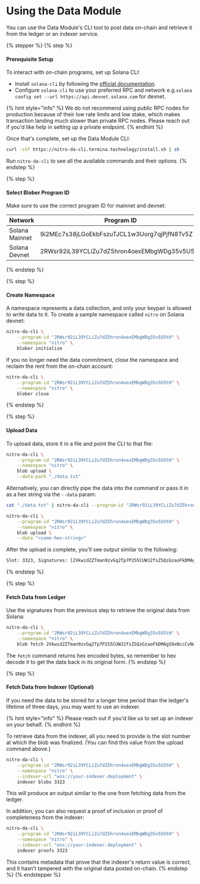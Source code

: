 # Using the Data Module

You can use the Data Module's CLI tool to post data on-chain and retrieve it from the ledger or an indexer service.

{% stepper %}
{% step %}
#### Prerequisite Setup

To interact with on-chain programs, set up Solana CLI:

* Install `solana-cli` by following the [official documentation](https://solana.com/docs/intro/installation).
* Configure `solana-cli` to use your preferred RPC and network e.g.`solana config set --url https://api.devnet.solana.com` for devnet.

{% hint style="info" %}
We do not recommend using public RPC nodes for production because of their low rate limits and low stake, which makes transaction landing much slower than private RPC nodes. Please reach out if you'd like help in setting up a private endpoint.
{% endhint %}

Once that's complete, set up the Data Module CLI:

```bash
curl -sSf https://nitro-da-cli.termina.technology/install.sh | sh
```

Run `nitro-da-cli` to see all the available commands and their options.
{% endstep %}

{% step %}
#### Select Blober Program ID

Make sure to use the correct program ID for mainnet and devnet:

| Network        | Program ID                                   |
| -------------- | -------------------------------------------- |
| Solana Mainnet | 9i2MEc7s38jLGoEkbFszuTJCL1w3Uorg7qjPjfN8Tv5Z |
| Solana Devnet  | 2RWsr92iL39YCLiZu7dZ5hron4oexEMbgWDg35v5U5tH |
{% endstep %}

{% step %}
#### Create Namespace

A namespace represents a data collection, and only your keypair is allowed to write data to it. To create a sample namespace called `nitro` on Solana devnet:

```bash
nitro-da-cli \
    --program-id "2RWsr92iL39YCLiZu7dZ5hron4oexEMbgWDg35v5U5tH" \
    --namespace "nitro" \
    blober initialize
```

If you no longer need the data commitment, close the namespace and reclaim the rent from the on-chain account:

```bash
nitro-da-cli \
    --program-id "2RWsr92iL39YCLiZu7dZ5hron4oexEMbgWDg35v5U5tH" \
    --namespace "nitro" \
    blober close
```
{% endstep %}

{% step %}
#### **Upload Data**

To upload data, store it in a file and point the CLI to that file:

```bash
nitro-da-cli \
    --program-id "2RWsr92iL39YCLiZu7dZ5hron4oexEMbgWDg35v5U5tH" \
    --namespace "nitro" \
    blob upload \
    --data-path "./data.txt"
```

Alternatively, you can directly pipe the data into the command or pass it in as a hex string via the `--data` param:

```bash
cat "./data.txt" | nitro-da-cli --program-id "2RWsr92iL39YCLiZu7dZ5hron4oexEMbgWDg35v5U5tH" --namespace "nitro" blob upload
```

```bash
nitro-da-cli \
    --program-id "2RWsr92iL39YCLiZu7dZ5hron4oexEMbgWDg35v5U5tH" \
    --namespace "nitro" \
    blob upload \
    --data "<some-hex-string>"
```

After the upload is complete, you'll see output similar to the following:

```bash
Slot: 3323, Signatures: [2Vkwid2ZTman9zvGq2Tp7P2S5CUWJ2fsZSQzGzaoFkDMAgS9xNccCvNe7PJuHrXNotsVu3BoJAsRa9jdfbZraXvS, faRmYWXPQUDJcFpqffJVE49f5aMSCLYnqp1xH3DZc3SM2Uayc7jReRfR6LjNkFxeuviSJTXMTtSAmAL9tAppwyK, 5XsiKe95nk9GmkceXQkEWapAuAcEQFFYEqMfh5kyeszSxjXepSyDbgzEXmzoQniWMdWvv6mVm5Qbyh9e1i8hHF7K, 2nk2Fj2xwM7oRfsqbmDBNqYwPCLGxHcGUujBo7napJgavMSWFEQ6C9wYmLCkKcuaetBs89vtMbtYzEKaKLKjasKd, 43zzTdgoZBR3sDphuPQTZQHZdT4Ms976bRiY8jguHPZbNPibY3k4EVnrRGKCbUy97i1RzsdMRXkYyv2KJZp9MQZE], Success: true
```
{% endstep %}

{% step %}
#### **Fetch Data from Ledger**

Use the signatures from the previous step to retrieve the original data from Solana:

```bash
nitro-da-cli \
    --program-id "2RWsr92iL39YCLiZu7dZ5hron4oexEMbgWDg35v5U5tH" \
    --namespace "nitro" \
    blob fetch 2Vkwid2ZTman9zvGq2Tp7P2S5CUWJ2fsZSQzGzaoFkDMAgS9xNccCvNe7PJuHrXNotsVu3BoJAsRa9jdfbZraXvS faRmYWXPQUDJcFpqffJVE49f5aMSCLYnqp1xH3DZc3SM2Uayc7jReRfR6LjNkFxeuviSJTXMTtSAmAL9tAppwyK 5XsiKe95nk9GmkceXQkEWapAuAcEQFFYEqMfh5kyeszSxjXepSyDbgzEXmzoQniWMdWvv6mVm5Qbyh9e1i8hHF7K 2nk2Fj2xwM7oRfsqbmDBNqYwPCLGxHcGUujBo7napJgavMSWFEQ6C9wYmLCkKcuaetBs89vtMbtYzEKaKLKjasKd 43zzTdgoZBR3sDphuPQTZQHZdT4Ms976bRiY8jguHPZbNPibY3k4EVnrRGKCbUy97i1RzsdMRXkYyv2KJZp9MQZE
```

The `fetch` command returns hex encoded bytes, so remember to hex decode it to get the data back in its original form.
{% endstep %}

{% step %}
#### Fetch Data from Indexer (Optional)

If you need the data to be stored for a longer time period than the ledger's lifetime of three days, you may want to use an indexer.

{% hint style="info" %}
Please reach out if you'd like us to set up an indexer on your behalf.
{% endhint %}

To retrieve data from the indexer, all you need to provide is the slot number at which the blob was finalized. (You can find this value from the upload command above.)

```bash
nitro-da-cli \
    --program-id "2RWsr92iL39YCLiZu7dZ5hron4oexEMbgWDg35v5U5tH" \
    --namespace "nitro" \
    --indexer-url "wss://your-indexer.deployment" \
    indexer blobs 3323
```

This will produce an output similar to the one from fetching data from the ledger.

In addition, you can also request a proof of inclusion or proof of completeness from the indexer:

```bash
nitro-da-cli \
    --program-id "2RWsr92iL39YCLiZu7dZ5hron4oexEMbgWDg35v5U5tH" \
    --namespace "nitro" \
    --indexer-url "wss://your-indexer.deployment" \
    indexer proofs 3323
```

This contains metadata that prove that the indexer's return value is correct, and it hasn’t tampered with the original data posted on-chain.
{% endstep %}
{% endstepper %}
